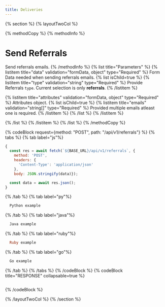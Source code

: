 ```yaml
---
title: Deliveries
---
```

{% section %}
{% layoutTwoCol %}

{% methodCopy %}
{% methodInfo %}
  # Send Referrals
  Send referrals emails.
{% /methodInfo %}
{% list title="Parameters" %}
  {% listitem title="data" validation="formData, object" type="Required" %}
  Form Data needed when sending referrals emails.
  {% list isChild=true %}
  {% listitem title="type" validation="string" type="Required" %}
  Provide Referrals `type`. Current selection is only **referrals**.
  {% /listitem %}

  {% listitem title="attributes" validation="formData, object" type="Required" %}
  Attributes object.
  {% list isChild=true %}
  {% listitem title="emails" validation="string[]" type="Required" %}
  Provided multiple emails atleast one is required.
  {% /listitem %}
  {% /list %}
  {% /listitem %}

  {% /list %}
  {% /listitem %}
{% /list %}
{% /methodCopy %}

{% codeBlock request={method: "POST", path: "/api/v1/referrals"} %}
{% tabs %}
  {% tab label="js"%}
  ```js
  {
    const res = await fetch(`${BASE_URL}/api/v1/referrals`, {
      method: 'POST',
      headers: {
        'Content-Type': 'application/json'
      },
      body: JSON.stringify(data)});

    const data = await res.json();
  }
  ```
  {% /tab %}
  {% tab label="py"%}
  ```py
    Python example
  ```
  {% /tab %}
  {% tab label="java"%}
  ```java
    Java example
  ```
  {% /tab %}
  {% tab label="ruby"%}
  ```ruby
    Ruby example
  ```
  {% /tab %}
  {% tab label="go"%}
  ```go
    Go example
  ```
  {% /tab %}
{% /tabs %}
{% /codeBlock %}
{% codeBlock title="RESPONSE" collapsable=true %}
  ```json
  ```
{% /codeBlock %}

{% /layoutTwoCol %}
{% /section %}
